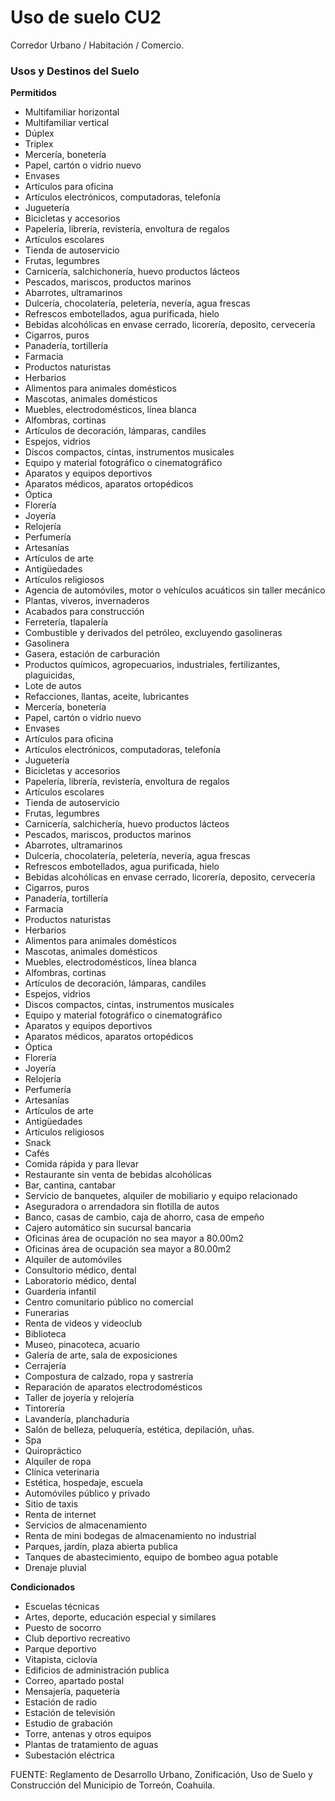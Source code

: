 ﻿
# Uso de suelo CU2

Corredor Urbano / Habitación / Comercio.

### Usos y Destinos del Suelo

**Permitidos**

* Multifamiliar horizontal
* Multifamiliar vertical
* Dúplex
* Triplex
* Mercería, bonetería
* Papel, cartón o vidrio nuevo
* Envases
* Artículos para oficina
* Artículos electrónicos, computadoras, telefonía
* Juguetería
* Bicicletas y accesorios
* Papelería, librería, revistería, envoltura de regalos
* Artículos escolares
* Tienda de autoservicio
* Frutas, legumbres
* Carnicería, salchichonería, huevo productos lácteos
* Pescados, mariscos, productos marinos
* Abarrotes, ultramarinos
* Dulcería, chocolatería, peletería, nevería, agua frescas
* Refrescos embotellados, agua purificada, hielo
* Bebidas alcohólicas en envase cerrado, licorería, deposito, cervecería
* Cigarros, puros
* Panadería, tortillería
* Farmacia
* Productos naturistas
* Herbarios
* Alimentos para animales domésticos
* Mascotas, animales domésticos
* Muebles, electrodomésticos, línea blanca
* Alfombras, cortinas
* Artículos de decoración, lámparas, candiles
* Espejos, vidrios
* Discos compactos, cintas, instrumentos musicales
* Equipo y material fotográfico o cinematográfico
* Aparatos y equipos deportivos
* Aparatos médicos, aparatos ortopédicos
* Óptica
* Florería
* Joyería
* Relojería
* Perfumería
* Artesanías
* Artículos de arte
* Antigüedades
* Artículos religiosos
* Agencia de automóviles, motor o vehículos acuáticos sin taller mecánico
* Plantas, viveros, invernaderos
* Acabados para construcción
* Ferretería, tlapalería
* Combustible y derivados del petróleo, excluyendo gasolineras
* Gasolinera
* Gasera, estación de carburación
* Productos químicos, agropecuarios, industriales, fertilizantes, plaguicidas,
* Lote de autos
* Refacciones, llantas, aceite, lubricantes
* Mercería, bonetería
* Papel, cartón o vidrio nuevo
* Envases
* Artículos para oficina
* Artículos electrónicos, computadoras, telefonía
* Juguetería
* Bicicletas y accesorios
* Papelería, librería, revistería, envoltura de regalos
* Artículos escolares
* Tienda de autoservicio
* Frutas, legumbres
* Carnicería, salchichería, huevo productos lácteos
* Pescados, mariscos, productos marinos
* Abarrotes, ultramarinos
* Dulcería, chocolatería, peletería, nevería, agua frescas
* Refrescos embotellados, agua purificada, hielo
* Bebidas alcohólicas en envase cerrado, licorería, deposito, cervecería
* Cigarros, puros
* Panadería, tortillería
* Farmacia
* Productos naturistas
* Herbarios
* Alimentos para animales domésticos
* Mascotas, animales domésticos
* Muebles, electrodomésticos, línea blanca
* Alfombras, cortinas
* Artículos de decoración, lámparas, candiles
* Espejos, vidrios
* Discos compactos, cintas, instrumentos musicales
* Equipo y material fotográfico o cinematográfico
* Aparatos y equipos deportivos
* Aparatos médicos, aparatos ortopédicos
* Óptica
* Florería
* Joyería
* Relojería
* Perfumería
* Artesanías
* Artículos de arte
* Antigüedades
* Artículos religiosos
* Snack
* Cafés
* Comida rápida y para llevar
* Restaurante sin venta de bebidas alcohólicas
* Bar, cantina, cantabar
* Servicio de banquetes, alquiler de mobiliario y equipo relacionado
* Aseguradora o arrendadora sin flotilla de autos
* Banco, casas de cambio, caja de ahorro, casa de empeño
* Cajero automático sin sucursal bancaria
* Oficinas área de ocupación no sea mayor a 80.00m2
* Oficinas área de ocupación sea mayor a 80.00m2
* Alquiler de automóviles
* Consultorio médico, dental
* Laboratorio médico, dental
* Guardería infantil
* Centro comunitario público no comercial
* Funerarias
* Renta de videos y videoclub
* Biblioteca
* Museo, pinacoteca, acuario
* Galería de arte, sala de exposiciones
* Cerrajería
* Compostura de calzado, ropa y sastrería
* Reparación de aparatos electrodomésticos
* Taller de joyería y relojería
* Tintorería
* Lavandería, planchaduria
* Salón de belleza, peluquería, estética, depilación, uñas.
* Spa
* Quiropráctico
* Alquiler de ropa
* Clínica veterinaria
* Estética, hospedaje, escuela
* Automóviles público y privado
* Sitio de taxis
* Renta de internet
* Servicios de almacenamiento
* Renta de mini bodegas de almacenamiento no industrial
* Parques, jardín, plaza abierta publica
* Tanques de abastecimiento, equipo de bombeo agua potable
* Drenaje pluvial

**Condicionados**

* Escuelas técnicas
* Artes, deporte, educación especial y similares
* Puesto de socorro
* Club deportivo recreativo
* Parque deportivo
* Vitapista, ciclovía
* Edificios de administración publica
* Correo, apartado postal
* Mensajería, paquetería
* Estación de radio
* Estación de televisión
* Estudio de grabación
* Torre, antenas y otros equipos
* Plantas de tratamiento de aguas
* Subestación eléctrica

FUENTE: Reglamento de Desarrollo Urbano, Zonificación, Uso de Suelo y Construcción del Municipio de Torreón, Coahuila.

